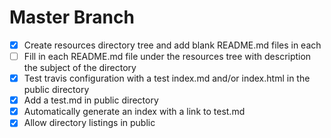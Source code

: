 # Master Branch
- [x] Create resources directory tree and add blank README.md files in each
- [ ] Fill in each README.md file under the resources tree with description the subject of the directory
- [x] Test travis configuration with a test index.md and/or index.html in the public directory
- [x] Add a test.md in public directory
- [x] Automatically generate an index with a link to test.md
- [x] Allow directory listings in public
